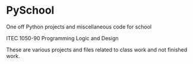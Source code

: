 # PySchool
One off Python projects and miscellaneous code for school

ITEC 1050-90 Programming Logic and Design

These are various projects and files related to class work and not finished work.
